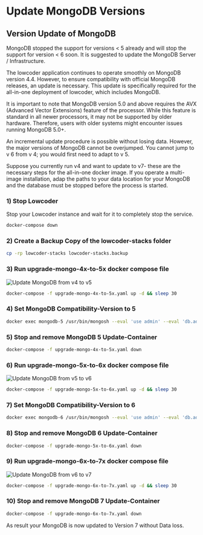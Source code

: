 # Update MongoDB Versions

## Version Update of MongoDB

MongoDB stopped the support for versions < 5 already and will stop the support for version < 6 soon. It is suggested to update the MongoDB Server / Infrastructure.

The lowcoder application continues to operate smoothly on MongoDB version 4.4. However, to ensure compatibility with official MongoDB releases, an update is necessary. This update is specifically required for the all-in-one deployment of lowcoder, which includes MongoDB.

It is important to note that MongoDB version 5.0 and above requires the AVX (Advanced Vector Extensions) feature of the processor. While this feature is standard in all newer processors, it may not be supported by older hardware. Therefore, users with older systems might encounter issues running MongoDB 5.0+.

An incremental update procedure is possible without losing data. However, the major versions of MongoDB cannot be overjumped. You cannot jump to v 6 from v 4; you would first need to adapt to v 5.

Suppose you currently run v4 and want to update to v7- these are the necessary steps for the all-in-one docker image. If you operate a multi-image installation, adap the paths to your data location for your MongoDB and the database must be stopped before the process is started.

### 1) Stop Lowcoder

Stop your Lowcoder instance and wait for it to completely stop the service.

```bash
docker-compose down
```

### 2) Create a Backup Copy of the **lowcoder-stacks** folder

```bash
cp -rp lowcoder-stacks lowcoder-stacks.backup
```

### 3) Run upgrade-mongo-4x-to-5x docker compose file

![Update MongoDB from v4 to v5](../../.gitbook/assets/upgrade-mongo-4x-to-5x.yaml)

```bash
docker-compose -f upgrade-mongo-4x-to-5x.yaml up -d && sleep 30
```

### 4) Set MongoDB Compatibility-Version to 5

```bash
docker exec mongodb-5 /usr/bin/mongosh --eval 'use admin' --eval 'db.adminCommand( { setFeatureCompatibilityVersion: "5.0" } )'
```

### 5) Stop and remove MongoDB 5 Update-Container

```bash
docker-compose -f upgrade-mongo-4x-to-5x.yaml down
```

### 6) Run upgrade-mongo-5x-to-6x docker compose file

![Update MongoDB from v5 to v6](../../.gitbook/assets/upgrade-mongo-5x-to-6x.yaml)

```bash
docker-compose -f upgrade-mongo-5x-to-6x.yaml up -d && sleep 30
```

### 7) Set MongoDB Compatibility-Version to 6

```bash
docker exec mongodb-6 /usr/bin/mongosh --eval 'use admin' --eval 'db.adminCommand( { setFeatureCompatibilityVersion: "6.0" } )'
```

### 8) Stop and remove MongoDB 6 Update-Container

```bash
docker-compose -f upgrade-mongo-5x-to-6x.yaml down
```

### 9) Run upgrade-mongo-6x-to-7x docker compose file

![Update MongoDB from v6 to v7](../../.gitbook/assets/upgrade-mongo-6x-to-7x.yaml)

```bash
docker-compose -f upgrade-mongo-6x-to-7x.yaml up -d && sleep 30
```

### 10) Stop and remove MongoDB 7 Update-Container

```bash
docker-compose -f upgrade-mongo-6x-to-7x.yaml down
```

As result your MongoDB is now updated to Version 7 without Data loss.
